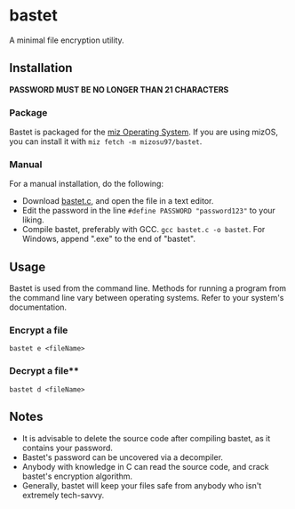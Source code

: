 # bastet
A minimal file encryption utility.

## Installation

**PASSWORD MUST BE NO LONGER THAN 21 CHARACTERS**

### Package
Bastet is packaged for the [miz Operating System](https://entertheduat.org). If you are using mizOS, you can install it with `miz fetch -m mizosu97/bastet`.

### Manual
For a manual installation, do the following:
- Download [bastet.c](https://github.com/Mizosu97/bastet/blob/main/src/bastet.c), and open the file in a text editor.
- Edit the password in the line `#define PASSWORD "password123"` to your liking.
- Compile bastet, preferably with GCC. `gcc bastet.c -o bastet`. For Windows, append ".exe" to the end of "bastet".

## Usage
Bastet is used from the command line. Methods for running a program from the command line vary between operating systems. Refer to your system's documentation.

### Encrypt a file
`bastet e <fileName>`

### Decrypt a file**
`bastet d <fileName>`

## Notes
- It is advisable to delete the source code after compiling bastet, as it contains your password.
- Bastet's password can be uncovered via a decompiler.
- Anybody with knowledge in C can read the source code, and crack bastet's encryption algorithm.
- Generally, bastet will keep your files safe from anybody who isn't extremely tech-savvy.



